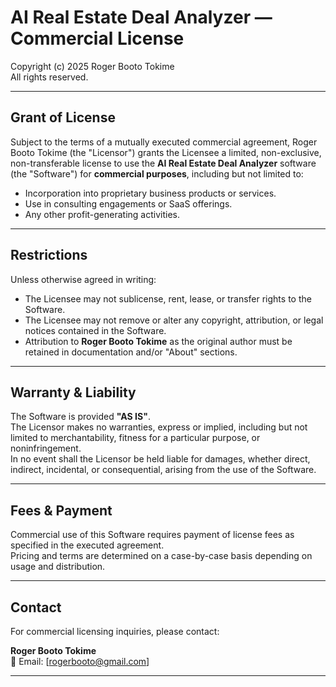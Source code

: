 # AI Real Estate Deal Analyzer — Commercial License

Copyright (c) 2025 Roger Booto Tokime  
All rights reserved.

---

## Grant of License

Subject to the terms of a mutually executed commercial agreement, Roger Booto Tokime (the "Licensor") grants the Licensee a limited, non-exclusive, non-transferable license to use the **AI Real Estate Deal Analyzer** software (the "Software") for **commercial purposes**, including but not limited to:

- Incorporation into proprietary business products or services.  
- Use in consulting engagements or SaaS offerings.  
- Any other profit-generating activities.  

---

## Restrictions

Unless otherwise agreed in writing:

- The Licensee may not sublicense, rent, lease, or transfer rights to the Software.  
- The Licensee may not remove or alter any copyright, attribution, or legal notices contained in the Software.  
- Attribution to **Roger Booto Tokime** as the original author must be retained in documentation and/or "About" sections.  

---

## Warranty & Liability

The Software is provided **"AS IS"**.  
The Licensor makes no warranties, express or implied, including but not limited to merchantability, fitness for a particular purpose, or noninfringement.  
In no event shall the Licensor be held liable for damages, whether direct, indirect, incidental, or consequential, arising from the use of the Software.  

---

## Fees & Payment

Commercial use of this Software requires payment of license fees as specified in the executed agreement.  
Pricing and terms are determined on a case-by-case basis depending on usage and distribution.  

---

## Contact

For commercial licensing inquiries, please contact:  

**Roger Booto Tokime**  
📧 Email: [rogerbooto@gmail.com]    

---